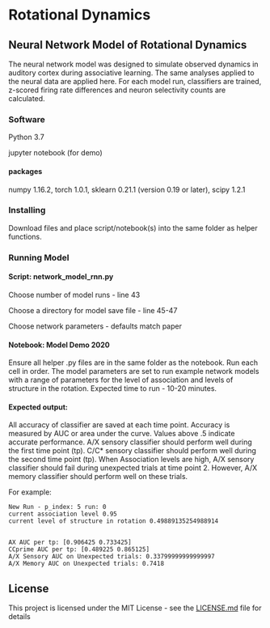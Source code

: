 # Rotational Dynamics

## Neural Network Model of Rotational Dynamics

The neural network model was designed to simulate observed dynamics in auditory cortex during associative learning. The same analyses applied to the neural data are applied here. For each model run, classifiers are trained, z-scored firing rate differences and neuron selectivity counts are calculated.

### Software

Python 3.7

jupyter notebook (for demo)

#### packages
numpy 1.16.2, torch 1.0.1, sklearn 0.21.1 (version 0.19 or later), scipy 1.2.1

### Installing

Download files and place script/notebook(s) into the same folder as helper functions. 

### Running Model

#### Script: network_model_rnn.py

Choose number of model runs - line 43

Choose a directory for model save file - line 45-47

Choose network parameters - defaults match paper

#### Notebook: Model Demo 2020

Ensure all helper .py files are in the same folder as the notebook. 
Run each cell in order. The model parameters are set to run example network models with a range of parameters for the level of association and levels of structure in the rotation. Expected time to run - 10-20 minutes. 

#### Expected output: 
All accuracy of classifier are saved at each time point. Accuracy is measured by AUC or area under the curve. Values above .5 indicate accurate performance. 
A/X sensory classifier should perform well during the first time point (tp). 
C/C* sensory classifier should perform well during the second time point (tp). 
When Association levels are high, A/X sensory classifier should fail during unexpected trials at time point 2. However, A/X memory classifier should perform well on these trials. 

For example: 

```
New Run - p_index: 5 run: 0
current association level 0.95
current level of structure in rotation 0.49889135254988914


AX AUC per tp: [0.906425 0.733425]
CCprime AUC per tp: [0.489225 0.865125]
A/X Sensory AUC on Unexpected trials: 0.33799999999999997
A/X Memory AUC on Unexpected trials: 0.7418
```

## License

This project is licensed under the MIT License - see the [LICENSE.md](LICENSE.md) file for details

